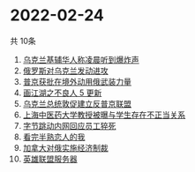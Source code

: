 # 2022-02-24
  共 10条

  <!-- BEGIN -->
  <!-- 最后更新时间:Thu Feb 24 2022 15:12:32 GMT+0000 (Coordinated Universal Time) -->
  1. [乌克兰基辅华人称凌晨听到爆炸声](https://www.zhihu.com/search?q=乌克兰)
1. [俄罗斯对乌克兰发动进攻](https://www.zhihu.com/search?q=俄罗斯乌克兰)
1. [普京获批在境外动用俄武装力量](https://www.zhihu.com/search?q=普京)
1. [画江湖之不良人 5 更新](https://www.zhihu.com/search?q=不良人)
1. [乌克兰总统敦促建立反普京联盟](https://www.zhihu.com/search?q=乌克兰总统)
1. [上海中医药大学教授被曝与学生存在不正当关系](https://www.zhihu.com/search?q=上海中医药大学)
1. [字节跳动内网回应员工猝死](https://www.zhihu.com/search?q=字节跳动员工)
1. [看完半熟恋人的我](https://www.zhihu.com/search?q=半熟恋人)
1. [加拿大对俄实施经济制裁](https://www.zhihu.com/search?q=经济制裁)
1. [英雄联盟服务器](https://www.zhihu.com/search?q=英雄联盟)
  <!-- END -->
  